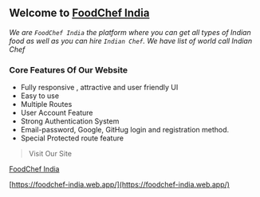 
## Welcome to [FoodChef India](https://foodchef-india.web.app/)

*We are `FoodChef India` the platform where you can get all types of Indian food as well as you can hire `Indian Chef`. We have list of world call Indian Chef*


### Core Features Of Our Website

* Fully responsive , attractive and user friendly UI
* Easy to use
* Multiple Routes
* User Account Feature
* Strong Authentication System
* Email-password, Google, GitHug login and registration method.
* Special Protected route feature

> Visit Our Site

[FoodChef India](https://foodchef-india.web.app/)

[https://foodchef-india.web.app/](https://foodchef-india.web.app/)